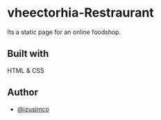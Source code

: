 # vheectorhia-Restraurant
Its a static page for an online foodshop.

## Built with
HTML & CSS

## Author
- [@izusimco](https://www.github.com/izusimco)
